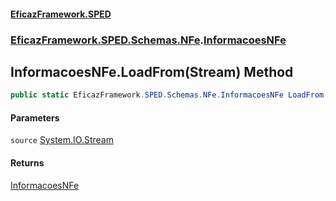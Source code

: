 #### [EficazFramework.SPED](EficazFrameworkSPED.md 'EficazFramework SPED')
### [EficazFramework.SPED.Schemas.NFe](EficazFramework.SPED.Schemas.NFe.md 'EficazFramework.SPED.Schemas.NFe').[InformacoesNFe](EficazFramework.SPED.Schemas.NFe/InformacoesNFe.md 'EficazFramework.SPED.Schemas.NFe.InformacoesNFe')

## InformacoesNFe.LoadFrom(Stream) Method

```csharp
public static EficazFramework.SPED.Schemas.NFe.InformacoesNFe LoadFrom(System.IO.Stream source);
```
#### Parameters

<a name='EficazFramework.SPED.Schemas.NFe.InformacoesNFe.LoadFrom(System.IO.Stream).source'></a>

`source` [System.IO.Stream](https://docs.microsoft.com/en-us/dotnet/api/System.IO.Stream 'System.IO.Stream')

#### Returns
[InformacoesNFe](EficazFramework.SPED.Schemas.NFe/InformacoesNFe.md 'EficazFramework.SPED.Schemas.NFe.InformacoesNFe')